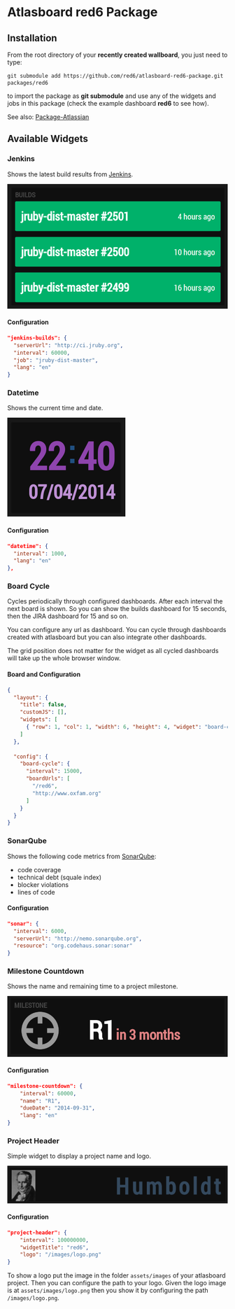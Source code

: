 Atlasboard red6 Package
=======================

## Installation

From the root directory of your **recently created wallboard**, you just need to type:

    git submodule add https://github.com/red6/atlasboard-red6-package.git packages/red6

to import the package as **git submodule** and use any of the widgets and jobs in this package (check the example dashboard **red6** to see how).

See also: [Package-Atlassian](https://bitbucket.org/atlassian/atlasboard/wiki/Package-Atlassian)

## Available Widgets

### Jenkins
Shows the latest build results from [Jenkins](http://jenkins-ci.org).

![](screenshots/jenkins.png?raw=true)

#### Configuration
```JSON
"jenkins-builds": {
  "serverUrl": "http://ci.jruby.org",
  "interval": 60000,
  "job": "jruby-dist-master",
  "lang": "en"
}
```

### Datetime
Shows the current time and date.

![](screenshots/datetime.png?raw=true)

#### Configuration
```JSON
"datetime": {
  "interval": 1000,
  "lang": "en"
},
```

### Board Cycle
Cycles periodically through configured dashboards. After each interval the next board is shown. So you can show the builds dashboard
for 15 seconds, then the JIRA dashboard for 15 and so on.

You can configure any url as dashboard. You can cycle through dashboards created with atlasboard but you can also integrate
other dashboards.

The grid position does not matter for the widget as all cycled dashboards will take up the whole browser window.

#### Board and Configuration
```JSON
{
  "layout": {
    "title": false,
    "customJS": [],
    "widgets": [
      { "row": 1, "col": 1, "width": 6, "height": 4, "widget": "board-cycle", "job": "board-cycle", "config": "board-cycle" }
    ]
  },

  "config": {
    "board-cycle": {
      "interval": 15000,
      "boardUrls": [
        "/red6",
        "http://www.oxfam.org"
      ]
    }
  }
}
```

### SonarQube
Shows the following code metrics from [SonarQube](http://www.sonarqube.org):
* code coverage
* technical debt (squale index)
* blocker violations
* lines of code

#### Configuration
```JSON
"sonar": {
  "interval": 6000,
  "serverUrl": "http://nemo.sonarqube.org",
  "resource": "org.codehaus.sonar:sonar"
}
```

### Milestone Countdown
Shows the name and remaining time to a project milestone.

![](screenshots/milestone_countdown.png?raw=true)

#### Configuration
```JSON
"milestone-countdown": {
    "interval": 60000,
    "name": "R1",
    "dueDate": "2014-09-31",
    "lang": "en"
}
```

### Project Header
Simple widget to display a project name and logo.

![](screenshots/project_header.png?raw=true)

#### Configuration
```JSON
"project-header": {
    "interval": 100000000,
    "widgetTitle": "red6",
    "logo": "/images/logo.png"
}
```
To show a logo put the image in the folder `assets/images` of your atlasboard project. Then you can configure the path
to your logo. Given the logo image is at `assets/images/logo.png` then you show it by configuring the path `/images/logo.png`.
